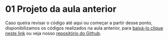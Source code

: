 # 01 Projeto da aula anterior

Caso queira revisar o código até aqui ou começar a partir desse ponto, disponibilizamos os códigos realizados na aula anterior, para [baixá-lo clique neste link](https://github.com/alura-cursos/3150-jornada-milhas/archive/refs/heads/aula-2.zip) ou veja nosso [repositório do Github](https://github.com/alura-cursos/3150-jornada-milhas/tree/aula-2).

